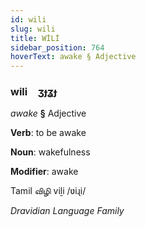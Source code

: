 ```yaml
---
id: wili
slug: wili
title: WİLİ
sidebar_position: 764
hoverText: awake § Adjective
---
```


### wili&emsp;<span kind="abugida">ʒɟʓɟ</span>

*awake* **§** Adjective

**Verb**: to be awake

**Noun**: wakefulness

**Modifier**: awake

Tamil விழி viḻi /ʋiɻi/

*Dravidian Language Family*
